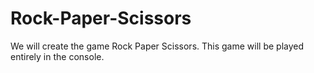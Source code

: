 # Rock-Paper-Scissors
We will create the game Rock Paper Scissors. This game will be played entirely in the console. 
